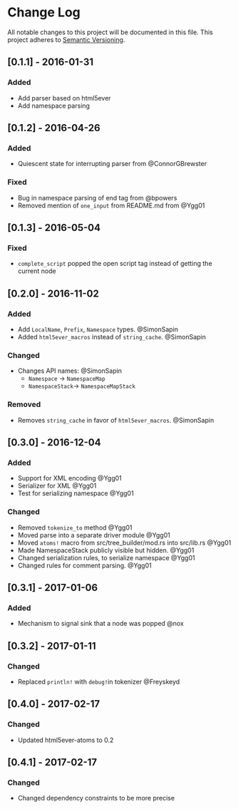 # Change Log
All notable changes to this project will be documented in this file.
This project adheres to [Semantic Versioning](http://semver.org/).

## [0.1.1] - 2016-01-31
### Added
  - Add parser based on html5ever
  - Add namespace parsing

## [0.1.2] - 2016-04-26
### Added
  - Quiescent state for interrupting parser from @ConnorGBrewster

### Fixed
  - Bug in namespace parsing of end tag from @bpowers
  - Removed mention of `one_input` from README.md from @Ygg01

## [0.1.3] - 2016-05-04
### Fixed
  - `complete_script` popped the open script tag instead of getting the current node

## [0.2.0] - 2016-11-02
### Added
  - Add `LocalName`, `Prefix`, `Namespace` types. @SimonSapin
  - Added `html5ever_macros` instead of `string_cache`. @SimonSapin

### Changed
  - Changes API names: @SimonSapin
    - `Namespace` -> `NamespaceMap`
    - `NamespaceStack`-> `NamespaceMapStack`


### Removed
  - Removes `string_cache` in favor of `html5ever_macros`. @SimonSapin

## [0.3.0] - 2016-12-04
### Added
  - Support for XML encoding @Ygg01
  - Serializer for XML @Ygg01
  - Test for serializing namespace @Ygg01

### Changed
  - Removed `tokenize_to` method @Ygg01
  - Moved parse into a separate driver module @Ygg01
  - Moved `atoms!` macro from src/tree_builder/mod.rs into src/lib.rs @Ygg01
  - Made NamespaceStack publicly visible but hidden. @Ygg01
  - Changed serialization rules, to serialize namespace @Ygg01
  - Changed rules for comment parsing. @Ygg01

## [0.3.1] - 2017-01-06
### Added
  - Mechanism to signal sink that a node was popped @nox

## [0.3.2] - 2017-01-11
### Changed
  - Replaced `println!` with `debug!`in tokenizer @Freyskeyd

## [0.4.0] - 2017-02-17
### Changed
  - Updated html5ever-atoms to 0.2

## [0.4.1] - 2017-02-17
### Changed
  - Changed dependency constraints to be more precise

